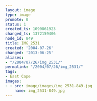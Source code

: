 ```yaml
---
layout: image
type: image
promote: 0
status: 1
created_ts: 1090861923
changed_ts: 1372159406
node_id: 849
title: IMG_2531
created: '2004-07-26'
changed: '2013-06-25'
aliases:
- "/2004/07/26/img_2531/"
permalink: "/2004/07/26/img_2531/"
tags:
- East Cape
images:
- - src: image/images/img_2531-849.jpg
    name: img_2531-849.jpg
---
```


